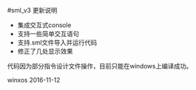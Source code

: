 #sml_v3 更新说明
- 集成交互式console
- 支持一些简单交互语句
- 支持.sml文件导入并运行代码
- 修正了几处显示效果

代码因为部分指令设计文件操作，目前只能在windows上编译成功。

winxos 2016-11-12